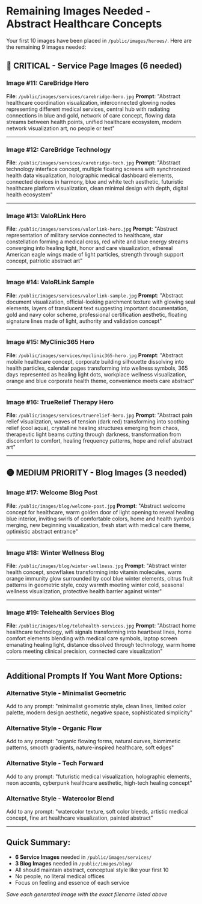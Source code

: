 # Remaining Images Needed - Abstract Healthcare Concepts

Your first 10 images have been placed in `/public/images/heroes/`. Here are the remaining 9 images needed:

## 🔴 CRITICAL - Service Page Images (6 needed)

### Image #11: CareBridge Hero
**File**: `/public/images/services/carebridge-hero.jpg`
**Prompt**: "Abstract healthcare coordination visualization, interconnected glowing nodes representing different medical services, central hub with radiating connections in blue and gold, network of care concept, flowing data streams between health points, unified healthcare ecosystem, modern network visualization art, no people or text"

---

### Image #12: CareBridge Technology
**File**: `/public/images/services/carebridge-tech.jpg`
**Prompt**: "Abstract technology interface concept, multiple floating screens with synchronized health data visualization, holographic medical dashboard elements, connected devices in harmony, blue and white tech aesthetic, futuristic healthcare platform visualization, clean minimal design with depth, digital health ecosystem"

---

### Image #13: ValoRLink Hero
**File**: `/public/images/services/valorlink-hero.jpg`
**Prompt**: "Abstract representation of military service connected to healthcare, star constellation forming a medical cross, red white and blue energy streams converging into healing light, honor and care visualization, ethereal American eagle wings made of light particles, strength through support concept, patriotic abstract art"

---

### Image #14: ValoRLink Sample
**File**: `/public/images/services/valorlink-sample.jpg`
**Prompt**: "Abstract document visualization, official-looking parchment texture with glowing seal elements, layers of translucent text suggesting important documentation, gold and navy color scheme, professional certification aesthetic, floating signature lines made of light, authority and validation concept"

---

### Image #15: MyClinic365 Hero
**File**: `/public/images/services/myclinic365-hero.jpg`
**Prompt**: "Abstract mobile healthcare concept, corporate building silhouette dissolving into health particles, calendar pages transforming into wellness symbols, 365 days represented as healing light dots, workplace wellness visualization, orange and blue corporate health theme, convenience meets care abstract"

---

### Image #16: TrueRelief Therapy Hero
**File**: `/public/images/services/truerelief-hero.jpg`
**Prompt**: "Abstract pain relief visualization, waves of tension (dark red) transforming into soothing relief (cool aqua), crystalline healing structures emerging from chaos, therapeutic light beams cutting through darkness, transformation from discomfort to comfort, healing frequency patterns, hope and relief abstract art"

---

## 🟡 MEDIUM PRIORITY - Blog Images (3 needed)

### Image #17: Welcome Blog Post
**File**: `/public/images/blog/welcome-post.jpg`
**Prompt**: "Abstract welcome concept for healthcare, warm golden door of light opening to reveal healing blue interior, inviting swirls of comfortable colors, home and health symbols merging, new beginning visualization, fresh start with medical care theme, optimistic abstract entrance"

---

### Image #18: Winter Wellness Blog
**File**: `/public/images/blog/winter-wellness.jpg`
**Prompt**: "Abstract winter health concept, snowflakes transforming into vitamin molecules, warm orange immunity glow surrounded by cool blue winter elements, citrus fruit patterns in geometric style, cozy warmth meeting winter cold, seasonal wellness visualization, protective health barrier against winter"

---

### Image #19: Telehealth Services Blog
**File**: `/public/images/blog/telehealth-services.jpg`
**Prompt**: "Abstract home healthcare technology, wifi signals transforming into heartbeat lines, home comfort elements blending with medical care symbols, laptop screen emanating healing light, distance dissolved through technology, warm home colors meeting clinical precision, connected care visualization"

---

## Additional Prompts If You Want More Options:

### Alternative Style - Minimalist Geometric
Add to any prompt: "minimalist geometric style, clean lines, limited color palette, modern design aesthetic, negative space, sophisticated simplicity"

### Alternative Style - Organic Flow
Add to any prompt: "organic flowing forms, natural curves, biomimetic patterns, smooth gradients, nature-inspired healthcare, soft edges"

### Alternative Style - Tech Forward
Add to any prompt: "futuristic medical visualization, holographic elements, neon accents, cyberpunk healthcare aesthetic, high-tech healing concept"

### Alternative Style - Watercolor Blend
Add to any prompt: "watercolor texture, soft color bleeds, artistic medical concept, fine art healthcare visualization, painted abstract"

---

## Quick Summary:
- **6 Service Images** needed in `/public/images/services/`
- **3 Blog Images** needed in `/public/images/blog/`
- All should maintain abstract, conceptual style like your first 10
- No people, no literal medical offices
- Focus on feeling and essence of each service

*Save each generated image with the exact filename listed above*